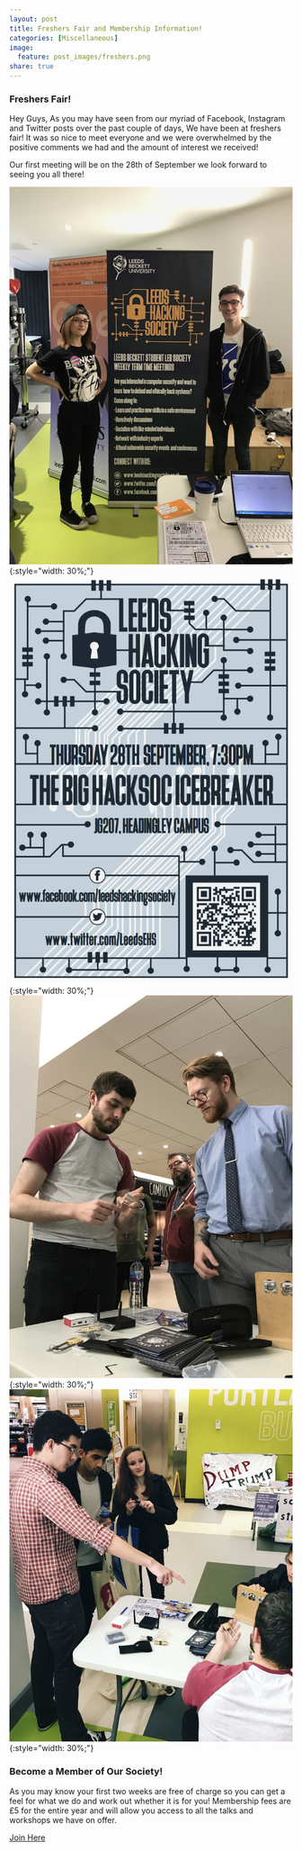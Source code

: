 ```yaml
---
layout: post
title: Freshers Fair and Membership Information!
categories: [Miscellaneous]
image:
  feature: post_images/freshers.png
share: true
---
```

### Freshers Fair!
Hey Guys,
As you may have seen from our myriad of Facebook, Instagram and Twitter posts over the past couple of days, We have been at freshers fair!
It was so nice to meet everyone and we were overwhelmed by the positive comments we had and the amount of interest we received!

Our first meeting will be on the 28th of September we look forward to seeing you all there!

![New Banner](/img/photos/banner.png){:style="width: 30%;"}
![New Poster](/img/photos/poster.png){:style="width: 30%;"}
![Lockpicking](/img/photos/lockpicking1.png){:style="width: 30%;"}
![Stall](/img/photos/stall.png){:style="width: 30%;"}

### Become a Member of Our Society!
As you may know your first two weeks are free of charge so you can get a feel for what we do and work out whether it is for you!
Membership fees are £5 for the entire year and will allow you access to all the talks and workshops we have on offer.

<div markdown="0"><a href="https://www.leedsbeckettsu.co.uk/groups/ethical-hacking--2" class="btn">Join Here</a></div>
